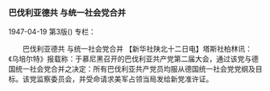 ### 巴伐利亚德共  与统一社会党合并

1947-04-19
第3版()
专栏：

　　巴伐利亚德共
    与统一社会党合并
    【新华社陕北十二日电】塔斯社柏林讯：《乌培尔特》报载称：于慕尼黑召开的巴伐利亚共产党第二届大会，通过该党与德国统一社会党合并之决定：所有巴伐利亚共产党员均服从德国统一社会党党纲及目标。该党监察委员会，并受命请求美军占领当局发给新党准许证。
